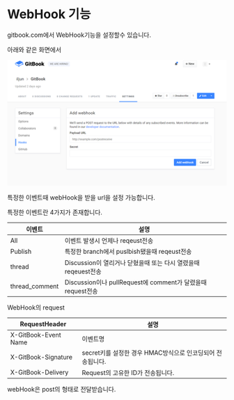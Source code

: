 # WebHook 기능

gitbook.com에서 WebHook기능을 설정할수 있습니다.

아래와 같은 화면에서

![capture](./capture.png)

특정한 이벤트때 webHook을 받을 url을 설정 가능합니다.

특정한 이벤트란 4가지가 존재합니다.

| 이벤트   | 설명    |
|----------|---------|
| All   |   이벤트 발생시 언제나 reqeust전송   |
| Publish   |   특정한 branch에서 puslbish됐을때 reqeust전송  |
| thread     |  Discussion이 열리거나 닫혔을때 또는 다시 열렸을때 reqeuest전송 |
| thread_comment     |  Discussion이나 pullRequest에 comment가 달렸을때 request전송   |

WebHook의 request

|   RequestHeader   |   설명  |
|----------|---------|
| X-GitBook-Event	Name     |   이벤트명   |
| X-GitBook-Signature   |   secret키를 설정한 경우 HMAC방식으로 인코딩되어 전송됩니다. |
| X-GitBook-Delivery  |  Request의 고유한 ID가 전송됩니다. |

webHook은 post의 형태로 전달받습니다.
